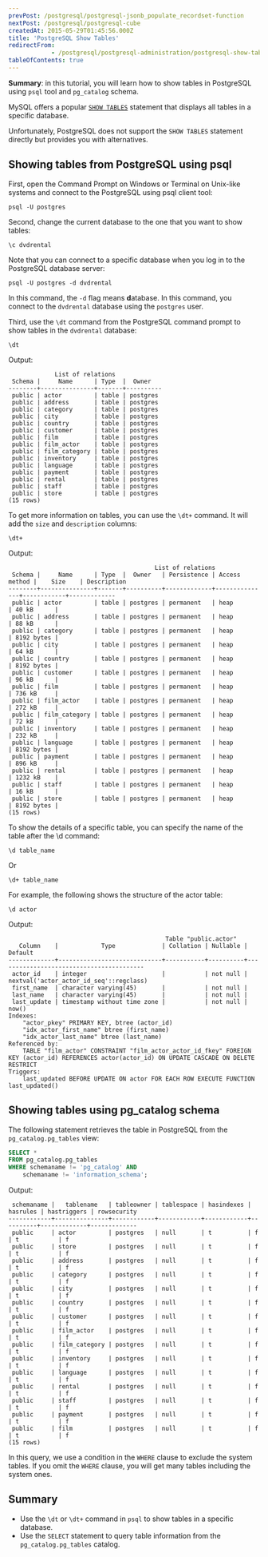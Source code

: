 ```yaml
---
prevPost: /postgresql/postgresql-jsonb_populate_recordset-function
nextPost: /postgresql/postgresql-cube
createdAt: 2015-05-29T01:45:56.000Z
title: 'PostgreSQL Show Tables'
redirectFrom: 
            - /postgresql/postgresql-administration/postgresql-show-tables
tableOfContents: true
---
```


**Summary**: in this tutorial, you will learn how to show tables in PostgreSQL using `psql` tool and `pg_catalog` schema.

MySQL offers a popular [`SHOW TABLES`](http://www.mysqltutorial.org/mysql-show-tables/) statement that displays all tables in a specific database.

Unfortunately, PostgreSQL does not support the `SHOW TABLES` statement directly but provides you with alternatives.

## Showing tables from PostgreSQL using psql

First, open the Command Prompt on Windows or Terminal on Unix-like systems and connect to the PostgreSQL using psql client tool:

```
psql -U postgres
```

Second, change the current database to the one that you want to show tables:

```
\c dvdrental
```

Note that you can connect to a specific database when you log in to the PostgreSQL database server:

```
psql -U postgres -d dvdrental
```

In this command, the `-d` flag means **d**atabase. In this command, you connect to the `dvdrental` database using the `postgres` user.

Third, use the `\dt` command from the PostgreSQL command prompt to show tables in the `dvdrental` database:

```
\dt
```

Output:

```
             List of relations
 Schema |     Name      | Type  |  Owner
--------+---------------+-------+----------
 public | actor         | table | postgres
 public | address       | table | postgres
 public | category      | table | postgres
 public | city          | table | postgres
 public | country       | table | postgres
 public | customer      | table | postgres
 public | film          | table | postgres
 public | film_actor    | table | postgres
 public | film_category | table | postgres
 public | inventory     | table | postgres
 public | language      | table | postgres
 public | payment       | table | postgres
 public | rental        | table | postgres
 public | staff         | table | postgres
 public | store         | table | postgres
(15 rows)
```

To get more information on tables, you can use the `\dt+` command. It will add the `size` and `description` columns:

```
\dt+
```

Output:

```
                                         List of relations
 Schema |     Name      | Type  |  Owner   | Persistence | Access method |    Size    | Description
--------+---------------+-------+----------+-------------+---------------+------------+-------------
 public | actor         | table | postgres | permanent   | heap          | 40 kB      |
 public | address       | table | postgres | permanent   | heap          | 88 kB      |
 public | category      | table | postgres | permanent   | heap          | 8192 bytes |
 public | city          | table | postgres | permanent   | heap          | 64 kB      |
 public | country       | table | postgres | permanent   | heap          | 8192 bytes |
 public | customer      | table | postgres | permanent   | heap          | 96 kB      |
 public | film          | table | postgres | permanent   | heap          | 736 kB     |
 public | film_actor    | table | postgres | permanent   | heap          | 272 kB     |
 public | film_category | table | postgres | permanent   | heap          | 72 kB      |
 public | inventory     | table | postgres | permanent   | heap          | 232 kB     |
 public | language      | table | postgres | permanent   | heap          | 8192 bytes |
 public | payment       | table | postgres | permanent   | heap          | 896 kB     |
 public | rental        | table | postgres | permanent   | heap          | 1232 kB    |
 public | staff         | table | postgres | permanent   | heap          | 16 kB      |
 public | store         | table | postgres | permanent   | heap          | 8192 bytes |
(15 rows)
```

To show the details of a specific table, you can specify the name of the table after the \\d command:

```
\d table_name
```

Or

```
\d+ table_name
```

For example, the following shows the structure of the actor table:

```
\d actor
```

Output:

```
                                            Table "public.actor"
   Column    |            Type             | Collation | Nullable |                 Default
-------------+-----------------------------+-----------+----------+-----------------------------------------
 actor_id    | integer                     |           | not null | nextval('actor_actor_id_seq'::regclass)
 first_name  | character varying(45)       |           | not null |
 last_name   | character varying(45)       |           | not null |
 last_update | timestamp without time zone |           | not null | now()
Indexes:
    "actor_pkey" PRIMARY KEY, btree (actor_id)
    "idx_actor_first_name" btree (first_name)
    "idx_actor_last_name" btree (last_name)
Referenced by:
    TABLE "film_actor" CONSTRAINT "film_actor_actor_id_fkey" FOREIGN KEY (actor_id) REFERENCES actor(actor_id) ON UPDATE CASCADE ON DELETE RESTRICT
Triggers:
    last_updated BEFORE UPDATE ON actor FOR EACH ROW EXECUTE FUNCTION last_updated()
```

## Showing tables using pg_catalog schema

The following statement retrieves the table in PostgreSQL from the `pg_catalog.pg_tables` view:

```sql
SELECT *
FROM pg_catalog.pg_tables
WHERE schemaname != 'pg_catalog' AND
    schemaname != 'information_schema';
```

Output:

```
 schemaname |   tablename   | tableowner | tablespace | hasindexes | hasrules | hastriggers | rowsecurity
------------+---------------+------------+------------+------------+----------+-------------+-------------
 public     | actor         | postgres   | null       | t          | f        | t           | f
 public     | store         | postgres   | null       | t          | f        | t           | f
 public     | address       | postgres   | null       | t          | f        | t           | f
 public     | category      | postgres   | null       | t          | f        | t           | f
 public     | city          | postgres   | null       | t          | f        | t           | f
 public     | country       | postgres   | null       | t          | f        | t           | f
 public     | customer      | postgres   | null       | t          | f        | t           | f
 public     | film_actor    | postgres   | null       | t          | f        | t           | f
 public     | film_category | postgres   | null       | t          | f        | t           | f
 public     | inventory     | postgres   | null       | t          | f        | t           | f
 public     | language      | postgres   | null       | t          | f        | t           | f
 public     | rental        | postgres   | null       | t          | f        | t           | f
 public     | staff         | postgres   | null       | t          | f        | t           | f
 public     | payment       | postgres   | null       | t          | f        | t           | f
 public     | film          | postgres   | null       | t          | f        | t           | f
(15 rows)
```

In this query, we use a condition in the `WHERE` clause to exclude the system tables. If you omit the `WHERE` clause, you will get many tables including the system ones.

## Summary

- Use the `\dt` or `\dt+` command in `psql` to show tables in a specific database.
- Use the `SELECT` statement to query table information from the `pg_catalog.pg_tables` catalog.
